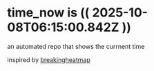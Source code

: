 # time_now is (( 2025-10-08T06:15:00.842Z ))

an automated repo that shows the currnent time

inspired by [breakingheatmap](https://github.com/breakingheatmap/breakingheatmap)
